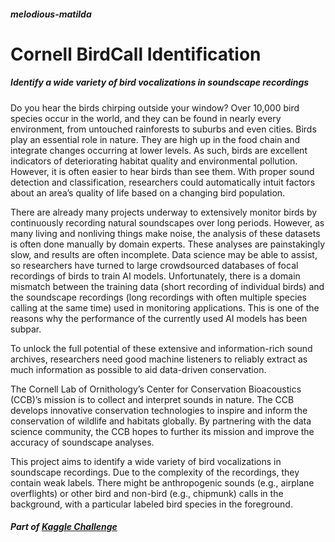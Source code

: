 ##### melodious-matilda

# **Cornell BirdCall Identification**
##### Identify a wide variety of bird vocalizations in soundscape recordings

Do you hear the birds chirping outside your window? Over 10,000 bird species occur in the world, and they can be found in nearly every environment, from untouched rainforests to suburbs and even cities. Birds play an essential role in nature. They are high up in the food chain and integrate changes occurring at lower levels. As such, birds are excellent indicators of deteriorating habitat quality and environmental pollution. However, it is often easier to hear birds than see them. With proper sound detection and classification, researchers could automatically intuit factors about an area’s quality of life based on a changing bird population.

There are already many projects underway to extensively monitor birds by continuously recording natural soundscapes over long periods. However, as many living and nonliving things make noise, the analysis of these datasets is often done manually by domain experts. These analyses are painstakingly slow, and results are often incomplete. Data science may be able to assist, so researchers have turned to large crowdsourced databases of focal recordings of birds to train AI models. Unfortunately, there is a domain mismatch between the training data (short recording of individual birds) and the soundscape recordings (long recordings with often multiple species calling at the same time) used in monitoring applications. This is one of the reasons why the performance of the currently used AI models has been subpar.

To unlock the full potential of these extensive and information-rich sound archives, researchers need good machine listeners to reliably extract as much information as possible to aid data-driven conservation.

The Cornell Lab of Ornithology’s Center for Conservation Bioacoustics (CCB)’s mission is to collect and interpret sounds in nature. The CCB develops innovative conservation technologies to inspire and inform the conservation of wildlife and habitats globally. By partnering with the data science community, the CCB hopes to further its mission and improve the accuracy of soundscape analyses.

This project aims to identify a wide variety of bird vocalizations in soundscape recordings. Due to the complexity of the recordings, they contain weak labels. There might be anthropogenic sounds (e.g., airplane overflights) or other bird and non-bird (e.g., chipmunk) calls in the background, with a particular labeled bird species in the foreground.

##### Part of [Kaggle Challenge](https://www.kaggle.com/competitions/birdsong-recognition)
